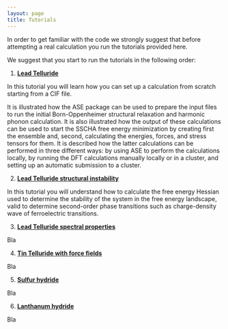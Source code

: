 ```yaml
---
layout: page
title: Tutorials
---
```


In order to get familiar with the code we strongly suggest that before attempting a real calculation you run the tutorials provided here.

We suggest that you start to run the tutorials in the following order:

1. [**Lead Telluride**](http://sscha.eu/Tutorials/Tutorial_PbTe/)

In this tutorial you will learn how you can set up a calculation from scratch starting from a CIF file. 

It is illustrated how the ASE package can be used to prepare the input files to run the initial Born-Oppenheimer structural relaxation and harmonic phonon calculation. It is also illustrated how the output of these calculations can be used to start the SSCHA free energy minimization by creating first the ensemble and, second, calculating the energies, forces, and stress tensors for them. It is described how the latter calculations can be performed in three different ways: by using ASE to perform the calculations locally, by running the DFT calculations manually locally or in a cluster, and setting up an automatic submission to a cluster.

2. [**Lead Telluride structural instability**](http://sscha.eu/Tutorials/StructuralInstability/)

In this tutorial you will understand how to calculate the free energy Hessian used to determine the stability of the system in the free energy landscape, valid to determine second-order phase transitions such as charge-density wave of ferroelectric transitions.

3. [**Lead Telluride spectral properties**](http://sscha.eu/Tutorials/tutorial_spectral/)

Bla

4. [**Tin Telluride with force fields**](http://sscha.eu/Tutorials/SnSe/)

Bla

5. [**Sulfur hydride**](http://sscha.eu/Tutorials/Automatic_Calculations/)

Bla

6. [**Lanthanum hydride**](http://sscha.eu/Tutorials/VariableCellRelaxation/)

Bla
